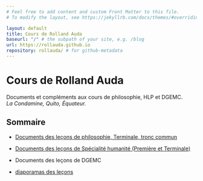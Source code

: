 ```yaml
---
# Feel free to add content and custom Front Matter to this file.
# To modify the layout, see https://jekyllrb.com/docs/themes/#overriding-theme-defaults

layout: default
title: Cours de Rolland Auda
baseurl: "/" # the subpath of your site, e.g. /blog
url: https://rollauda.github.io
repository: rollauda/ # for github-metadata
---
```


# Cours de Rolland Auda

Documents et compléments aux cours de philosophie, HLP et DGEMC.  
*La Condamine, Quito, Équateur.*

## Sommaire
- [Documents des leçons de philosophie, Terminale, tronc commun](https://rollauda.github.io/pt2023)

- [Documents des leçons de Spécialité humanité (Première et Terminale)](https://rollauda.github.io/hlp/)

- Documents des leçons de DGEMC

- [diaporamas des leçons](https://rollauda.github.io/diaporamas)